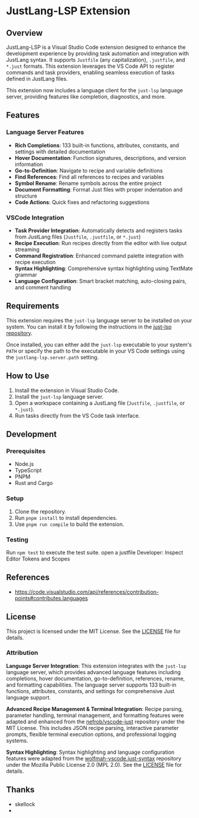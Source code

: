 # JustLang-LSP Extension

## Overview
JustLang-LSP is a Visual Studio Code extension designed to enhance the development experience by providing task automation and integration with JustLang syntax. It supports `Justfile` (any capitalization), `.justfile`, and `*.just` formats. This extension leverages the VS Code API to register commands and task providers, enabling seamless execution of tasks defined in JustLang files.

This extension now includes a language client for the `just-lsp` language server, providing features like completion, diagnostics, and more.

## Features

### Language Server Features
- **Rich Completions**: 133 built-in functions, attributes, constants, and settings with detailed documentation
- **Hover Documentation**: Function signatures, descriptions, and version information
- **Go-to-Definition**: Navigate to recipe and variable definitions
- **Find References**: Find all references to recipes and variables
- **Symbol Rename**: Rename symbols across the entire project
- **Document Formatting**: Format Just files with proper indentation and structure
- **Code Actions**: Quick fixes and refactoring suggestions

### VSCode Integration
- **Task Provider Integration**: Automatically detects and registers tasks from JustLang files (`Justfile`, `.justfile`, or `*.just`)
- **Recipe Execution**: Run recipes directly from the editor with live output streaming
- **Command Registration**: Enhanced command palette integration with recipe execution
- **Syntax Highlighting**: Comprehensive syntax highlighting using TextMate grammar
- **Language Configuration**: Smart bracket matching, auto-closing pairs, and comment handling

## Requirements

This extension requires the `just-lsp` language server to be installed on your system. You can install it by following the instructions in the [just-lsp repository](https://github.com/elasticdotventures/just-lsp).

Once installed, you can either add the `just-lsp` executable to your system's `PATH` or specify the path to the executable in your VS Code settings using the `justlang-lsp.server.path` setting.

## How to Use
1. Install the extension in Visual Studio Code.
2. Install the `just-lsp` language server.
3. Open a workspace containing a JustLang file (`Justfile`, `.justfile`, or `*.just`).
4. Run tasks directly from the VS Code task interface.

## Development
### Prerequisites
- Node.js
- TypeScript
- PNPM
- Rust and Cargo

### Setup
1. Clone the repository.
2. Run `pnpm install` to install dependencies.
3. Use `pnpm run compile` to build the extension.

### Testing
Run `npm test` to execute the test suite.
open a justfile
    Developer: Inspect Editor Tokens and Scopes


## References

* https://code.visualstudio.com/api/references/contribution-points#contributes.languages

## License
This project is licensed under the MIT License. See the [LICENSE](LICENSE) file for details.


### Attribution

**Language Server Integration**: This extension integrates with the `just-lsp` language server, which provides advanced language features including completions, hover documentation, go-to-definition, references, rename, and formatting capabilities. The language server supports 133 built-in functions, attributes, constants, and settings for comprehensive Just language support.

**Advanced Recipe Management & Terminal Integration**: Recipe parsing, parameter handling, terminal management, and formatting features were adapted and enhanced from the [nefrob/vscode-just](https://github.com/nefrob/vscode-just) repository under the MIT License. This includes JSON recipe parsing, interactive parameter prompts, flexible terminal execution options, and professional logging systems.

**Syntax Highlighting**: Syntax highlighting and language configuration features were adapted from the [wolfmah-vscode.just-syntax](https://github.com/wolfmah-vscode/just-syntax) repository under the Mozilla Public License 2.0 (MPL 2.0). See the [LICENSE](LICENSE) file for details.

## Thanks
* skellock
* 